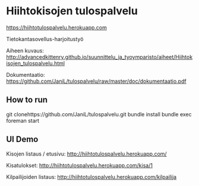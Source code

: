 # Hiihtokisojen tulospalvelu

https://hiihtotulospalvelu.herokuapp.com

Tietokantasovellus-harjoitustyö

Aiheen kuvaus: http://advancedkittenry.github.io/suunnittelu_ja_tyoymparisto/aiheet/Hiihtokisojen_tulospalvelu.html

Dokumentaatio: https://github.com/JaniL/tulospalvelu/raw/master/doc/dokumentaatio.pdf

## How to run

   git clonehttps://github.com/JaniL/tulospalvelu.git
   bundle install
   bundle exec foreman start

## UI Demo

Kisojen listaus / etusivu: http://hiihtotulospalvelu.herokuapp.com/

Kisatulokset: http://hiihtotulospalvelu.herokuapp.com/kisa/1

Kilpailijoiden listaus: http://hiihtotulospalvelu.herokuapp.com/kilpailija

